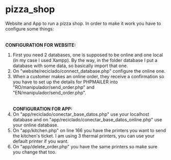 # pizza_shop
Website and App to run a pizza shop.
In order to make it work you have to configure some things: <br/><br/><br/>
<b>CONFIGURATION FOR WEBSITE:</b>
1. First you need 2 databases, one is supposed to be online and one local (in my case I used Xampp). By the way, in the folder database I put a database with some data, so basically import that one.
2. On "website/reciclado/connect_database.php" configure the online one.
3. When a customer makes an online order, they receive a confirmation so you have to set up the details for PHPMAILER into
   "RO/manipulador/send_order.php" and "EN/manipulador/send_order.php". <br/><br/><br/>
   <b>CONFIGURATION FOR APP:</b>
1. On "app/reciclado/conectar_base_datos.php" use your localhost database and on "app/reciclado/conectar_base_datos_online.php" use your online database.
2. On "app/kitchen.php" on line 166 you have the printers you want to send the kitchen's ticket. I am using 3 thermal printers, you can use your default printer if you want.
3. On "app/delete_order.php" you have the same printers so make sure you change that too.
